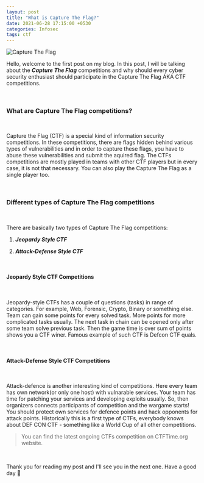 ```yaml
---
layout: post
title: "What is Capture The Flag?"
date: 2021-06-28 17:15:00 +0530
categories: Infosec
tags: ctf
---
```


<img src="/assets/images/ctf.png" alt="Capture The Flag" />

<br>

Hello, welcome to the first post on my blog. In this post, I will be talking about the ***Capture The Flag*** competitions and why should every cyber security enthusiast should participate in the Capture The Flag AKA CTF competitions.

<br>

### What are Capture The Flag competitions?

<br>

Capture the Flag (CTF) is a special kind of information security competitions. In these competitions, there are flags hidden behind various types of vulnerabilities and in order to capture these flags, you have to abuse these vulnerabilities and submit the aquired flag. The CTFs competitions are mostly played in teams with other CTF players but in every case, it is not that necessary. You can also play the Capture The Flag as a single player too.

<br>

### Different types of Capture The Flag competitions

<br>

There are basically two types of Capture The Flag competitions:

   1. ***Jeopardy Style CTF***

   2. ***Attack-Defense Style CTF***

<br>

#### Jeopardy Style CTF Competitions

<br>

Jeopardy-style CTFs has a couple of questions (tasks) in range of categories. For example, Web, Forensic, Crypto, Binary or something else. Team can gain some points for every solved task. More points for more complicated tasks usually. The next task in chain can be opened only after some team solve previous task. Then the game time is over sum of points shows you a CTF winer. Famous example of such CTF is Defcon CTF quals.

<br>

#### Attack-Defense Style CTF Competitions

<br>

Attack-defence is another interesting kind of competitions. Here every team has own network(or only one host) with vulnarable services. Your team has time for patching your services and developing exploits usually. So, then organizers connects participants of competition and the wargame starts! You should protect own services for defence points and hack opponents for attack points. Historically this is a first type of CTFs, everybody knows about DEF CON CTF - something like a World Cup of all other competitions.

<blockquote>
	<p>You can find the latest ongoing CTFs competition on CTFTime.org website.</p>
</blockquote>

<br>

Thank you for reading my post and I'll see you in the next one. Have a good day 🙂
